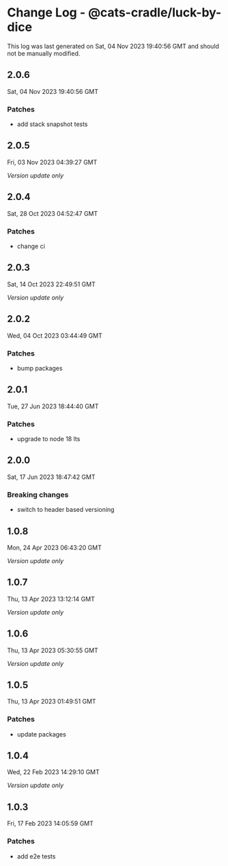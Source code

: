# Change Log - @cats-cradle/luck-by-dice

This log was last generated on Sat, 04 Nov 2023 19:40:56 GMT and should not be manually modified.

## 2.0.6
Sat, 04 Nov 2023 19:40:56 GMT

### Patches

- add stack snapshot tests

## 2.0.5
Fri, 03 Nov 2023 04:39:27 GMT

_Version update only_

## 2.0.4
Sat, 28 Oct 2023 04:52:47 GMT

### Patches

- change ci

## 2.0.3
Sat, 14 Oct 2023 22:49:51 GMT

_Version update only_

## 2.0.2
Wed, 04 Oct 2023 03:44:49 GMT

### Patches

- bump packages

## 2.0.1
Tue, 27 Jun 2023 18:44:40 GMT

### Patches

- upgrade to node 18 lts

## 2.0.0
Sat, 17 Jun 2023 18:47:42 GMT

### Breaking changes

- switch to header based versioning

## 1.0.8
Mon, 24 Apr 2023 06:43:20 GMT

_Version update only_

## 1.0.7
Thu, 13 Apr 2023 13:12:14 GMT

_Version update only_

## 1.0.6
Thu, 13 Apr 2023 05:30:55 GMT

_Version update only_

## 1.0.5
Thu, 13 Apr 2023 01:49:51 GMT

### Patches

- update packages

## 1.0.4
Wed, 22 Feb 2023 14:29:10 GMT

_Version update only_

## 1.0.3
Fri, 17 Feb 2023 14:05:59 GMT

### Patches

- add e2e tests

